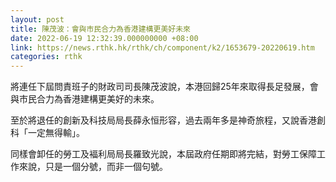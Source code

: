 ```yaml
---
layout: post
title: 陳茂波：會與市民合力為香港建構更美好未來
date: 2022-06-19 12:32:39.000000000 +08:00
link: https://news.rthk.hk/rthk/ch/component/k2/1653679-20220619.htm
categories: rthk
---
```


將連任下屆問責班子的財政司司長陳茂波說，本港回歸25年來取得長足發展，會與市民合力為香港建構更美好的未來。

至於將退任的創新及科技局局長薛永恒形容，過去兩年多是神奇旅程，又說香港創科「一定無得輸」。

同樣會卸任的勞工及褔利局局長羅致光說，本屆政府任期即將完結，對勞工保障工作來說，只是一個分號，而非一個句號。
